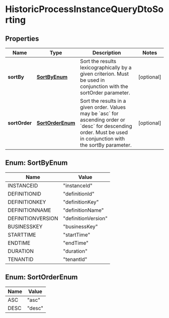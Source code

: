 

# HistoricProcessInstanceQueryDtoSorting

## Properties

Name | Type | Description | Notes
------------ | ------------- | ------------- | -------------
**sortBy** | [**SortByEnum**](#SortByEnum) | Sort the results lexicographically by a given criterion. Must be used in conjunction with the sortOrder parameter. |  [optional]
**sortOrder** | [**SortOrderEnum**](#SortOrderEnum) | Sort the results in a given order. Values may be &#x60;asc&#x60; for ascending order or &#x60;desc&#x60; for descending order. Must be used in conjunction with the sortBy parameter. |  [optional]



## Enum: SortByEnum

Name | Value
---- | -----
INSTANCEID | &quot;instanceId&quot;
DEFINITIONID | &quot;definitionId&quot;
DEFINITIONKEY | &quot;definitionKey&quot;
DEFINITIONNAME | &quot;definitionName&quot;
DEFINITIONVERSION | &quot;definitionVersion&quot;
BUSINESSKEY | &quot;businessKey&quot;
STARTTIME | &quot;startTime&quot;
ENDTIME | &quot;endTime&quot;
DURATION | &quot;duration&quot;
TENANTID | &quot;tenantId&quot;



## Enum: SortOrderEnum

Name | Value
---- | -----
ASC | &quot;asc&quot;
DESC | &quot;desc&quot;



